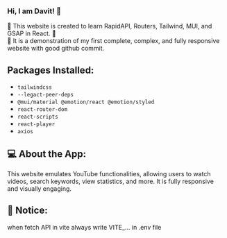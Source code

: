 ### Hi, I am Davit! 🌟

🧠 This website is created to learn RapidAPI, Routers, Tailwind, MUI, and GSAP in React. 🚀<br/>
🎁 It is a demonstration of my first complete, complex, and fully responsive website with good github commit.

## Packages Installed:
- `tailwindcss`
- `--legact-peer-deps`
- `@mui/material @emotion/react @emotion/styled`
- `react-router-dom`
- `react-scripts`
- `react-player`
- `axios`

## 💻 About the App:
This website emulates YouTube functionalities, allowing users to watch videos, search keywords, view statistics, and more. It is fully responsive and visually engaging.

## 🧠 Notice:
when fetch API in vite always write VITE_... in .env file
